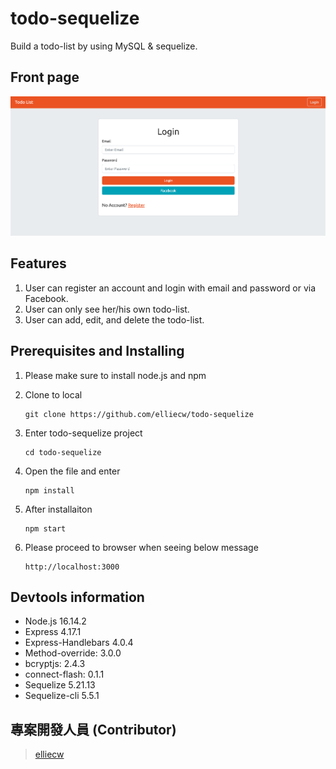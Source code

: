 # todo-sequelize
Build a todo-list by using MySQL & sequelize.

## Front page
![Image text](https://github.com/elliecw/todo-sequelize/blob/main/todo-sequelize.png)

## Features
1. User can register an account and login with email and password or via Facebook.
2. User can only see her/his own todo-list.
3. User can add, edit, and delete the todo-list.

## Prerequisites and Installing

1. Please make sure to install node.js and npm

2. Clone to local
   ```
   git clone https://github.com/elliecw/todo-sequelize
   ```
3. Enter todo-sequelize project
   ```
   cd todo-sequelize
   ```
4. Open the file and enter
   ```
   npm install 
   ```
5. After installaiton
   ```
   npm start
   ```
5. Please proceed to browser when seeing below message
   ```
   http://localhost:3000
   ```
   
## Devtools information

- Node.js 16.14.2
- Express 4.17.1
- Express-Handlebars 4.0.4
- Method-override: 3.0.0
- bcryptjs: 2.4.3
- connect-flash: 0.1.1
- Sequelize 5.21.13
- Sequelize-cli 5.5.1


## 專案開發人員 (Contributor)
> [elliecw](https://github.com/elliecw)
